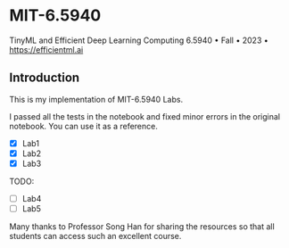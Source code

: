 # MIT-6.5940
TinyML and Efficient Deep Learning Computing 6.5940 • Fall • 2023 • https://efficientml.ai

## Introduction

This is my implementation of MIT-6.5940 Labs.

I passed all the tests in the notebook and fixed minor errors in the original notebook. You can use it as a reference.

- [x] Lab1
- [x] Lab2
- [x] Lab3

TODO:
- [ ] Lab4
- [ ] Lab5

Many thanks to Professor Song Han for sharing the resources so that all students can access such an excellent course.
